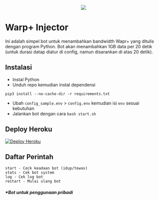 <p align="center">
  <a href="https://github.com/StuffUser/Warp">
    <img src="https://telegra.ph/file/7a666bd4140f189486182.png">
  </a>
 </p>


# Warp+ Injector
Ini adalah simpel bot untuk menambahkan bandwidth Wapr+ yang ditulis dengan program Python.
Bot akan menambahkan 1GB data per 20 detik (untuk durasi datap diatur di config, namun disarankan di atas 20 detik).

## Instalasi
- Instal Python
- Unduh repo kemudian instal dependensi
```
pip3 install --no-cache-dir -r requirements.txt
```
- Ubah `config_sample.env` > `config.env` kemudian isi `env` sesuai kebutuhan
- Jalankan bot dengan cara `bash start.sh`

## Deploy Heroku
[![Deploy Heroku](https://www.herokucdn.com/deploy/button.svg)](https://heroku.com/deploy)

## Daftar Perintah
```
start - Ceck keadaan bot (idup/tewas)
stats - Cek bot system
log - Cek log bot
restart - Mulai ulang bot
``` 

##### *<i>Bot untuk penggunaan pribadi</i>